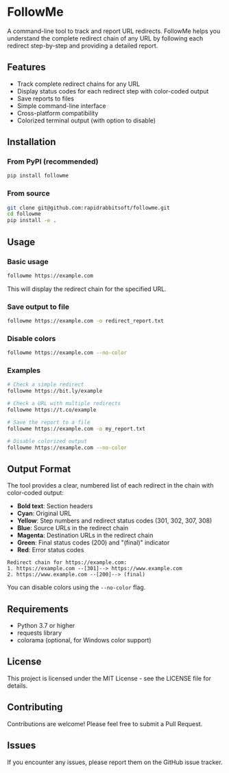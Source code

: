 # FollowMe

A command-line tool to track and report URL redirects. FollowMe helps you understand the complete redirect chain of any URL by following each redirect step-by-step and providing a detailed report.

## Features

- Track complete redirect chains for any URL
- Display status codes for each redirect step with color-coded output
- Save reports to files
- Simple command-line interface
- Cross-platform compatibility
- Colorized terminal output (with option to disable)

## Installation

### From PyPI (recommended)

```bash
pip install followme
```

### From source

```bash
git clone git@github.com:rapidrabbitsoft/followme.git
cd followme
pip install -e .
```

## Usage

### Basic usage

```bash
followme https://example.com
```

This will display the redirect chain for the specified URL.

### Save output to file

```bash
followme https://example.com -o redirect_report.txt
```

### Disable colors

```bash
followme https://example.com --no-color
```

### Examples

```bash
# Check a simple redirect
followme https://bit.ly/example

# Check a URL with multiple redirects
followme https://t.co/example

# Save the report to a file
followme https://example.com -o my_report.txt

# Disable colorized output
followme https://example.com --no-color
```

## Output Format

The tool provides a clear, numbered list of each redirect in the chain with color-coded output:

- **Bold text**: Section headers
- **Cyan**: Original URL
- **Yellow**: Step numbers and redirect status codes (301, 302, 307, 308)
- **Blue**: Source URLs in the redirect chain
- **Magenta**: Destination URLs in the redirect chain
- **Green**: Final status codes (200) and "(final)" indicator
- **Red**: Error status codes

```
Redirect chain for https://example.com:
1. https://example.com --[301]--> https://www.example.com
2. https://www.example.com --[200]--> (final)
```

You can disable colors using the `--no-color` flag.

## Requirements

- Python 3.7 or higher
- requests library
- colorama (optional, for Windows color support)

## License

This project is licensed under the MIT License - see the LICENSE file for details.

## Contributing

Contributions are welcome! Please feel free to submit a Pull Request.

## Issues

If you encounter any issues, please report them on the GitHub issue tracker. 